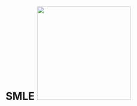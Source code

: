 # SMLE <img src="https://user-images.githubusercontent.com/46462586/117344253-2dee5c00-ae73-11eb-8628-46b7967656f7.png" width="250" />
